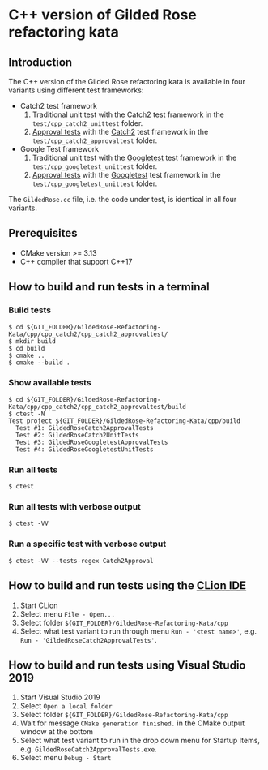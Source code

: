 # C++ version of Gilded Rose refactoring kata

## Introduction
The C++ version of the Gilded Rose refactoring kata is available in four variants using different test frameworks:

* Catch2 test framework
  1. Traditional unit test with the [Catch2](https://github.com/catchorg/Catch2) test framework in the `test/cpp_catch2_unittest` folder.
  2. [Approval tests](https://github.com/approvals/ApprovalTests.cpp) with the [Catch2](https://github.com/catchorg/Catch2) test framework in the `test/cpp_catch2_approvaltest` folder.
* Google Test framework
  1. Traditional unit test with the [Googletest](https://github.com/google/googletest) test framework in the `test/cpp_googletest_unittest` folder.
  2. [Approval tests](https://github.com/approvals/ApprovalTests.cpp) with the [Googletest](https://github.com/google/googletest) test framework in the `test/cpp_googletest_unittest` folder.

The `GildedRose.cc` file, i.e. the code under test, is identical in all four variants.

## Prerequisites

* CMake version >= 3.13
* C++ compiler that support C++17

## How to build and run tests in a terminal

### Build tests

    $ cd ${GIT_FOLDER}/GildedRose-Refactoring-Kata/cpp/cpp_catch2/cpp_catch2_approvaltest/
    $ mkdir build
    $ cd build
    $ cmake ..
    $ cmake --build .

### Show available tests

    $ cd ${GIT_FOLDER}/GildedRose-Refactoring-Kata/cpp/cpp_catch2/cpp_catch2_approvaltest/build
    $ ctest -N
    Test project ${GIT_FOLDER}/GildedRose-Refactoring-Kata/cpp/build
      Test #1: GildedRoseCatch2ApprovalTests
      Test #2: GildedRoseCatch2UnitTests
      Test #3: GildedRoseGoogletestApprovalTests
      Test #4: GildedRoseGoogletestUnitTests

### Run all tests

    $ ctest

### Run all tests with verbose output

    $ ctest -VV

### Run a specific test with verbose output

    $ ctest -VV --tests-regex Catch2Approval

## How to build and run tests using the [CLion IDE](https://www.jetbrains.com/clion/)

1. Start CLion
2. Select menu `File - Open...`
3. Select folder `${GIT_FOLDER}/GildedRose-Refactoring-Kata/cpp`
4. Select what test variant to run through menu `Run - '<test name>'`, e.g. `Run - 'GildedRoseCatch2ApprovalTests'`.

## How to build and run tests using Visual Studio 2019 

1. Start Visual Studio 2019
2. Select `Open a local folder`
3. Select folder `${GIT_FOLDER}/GildedRose-Refactoring-Kata/cpp`
4. Wait for message `CMake generation finished.` in the CMake output window at the bottom
5. Select what test variant to run in the drop down menu for Startup Items, e.g. `GildedRoseCatch2ApprovalTests.exe`.
6. Select menu `Debug - Start`

